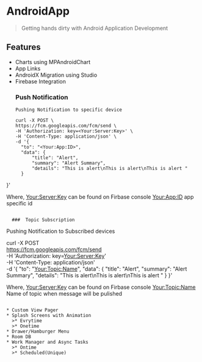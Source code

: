 # AndroidApp
> Getting hands dirty with Android Application Development

## Features
* Charts using MPAndroidChart
* App Links
* AndroidX Migration using Studio
* Firebase Integration
  ### Push Notification
  ```
  Pushing Notification to specific device
  
  curl -X POST \
  https://fcm.googleapis.com/fcm/send \
  -H 'Authorization: key=<Your:Server:Key>' \
  -H 'Content-Type: application/json' \
  -d '{
    "to": "<Your:App:ID>",
    "data": {
        "title": "Alert",
        "summary": "Alert Summary",
        "details": "This is alert\nThis is alert\nThis is alert "
    }
}'

Where,
<Your:Server:Key> can be found on Firbase console
<Your:App:ID> app specific id
```

  ###  Topic Subscription
  ```
  Pushing Notification to Subscribed devices
  
  curl -X POST \
  https://fcm.googleapis.com/fcm/send \
  -H 'Authorization: key=<Your:Server:Key>' \
  -H 'Content-Type: application/json' \
  -d '{
    "to": "<Your:Topic:Name>",
    "data": {
        "title": "Alert",
        "summary": "Alert Summary",
        "details": "This is alert\nThis is alert\nThis is alert "
    }
}'

Where,
<Your:Server:Key> can be found on Firbase console
<Your:Topic:Name> Name of topic when message will be pulished
```

* Custom View Pager
* Splash Screens with Animation
  >* Evrytime
  >* Onetime
* Drawer/Hamburger Menu
* Room DB
* Work Manager and Async Tasks
  >* Ontime
  >* Scheduled(Unique)
